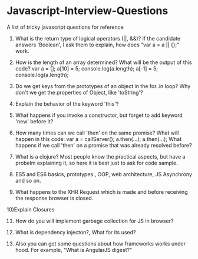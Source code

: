 # Javascript-Interview-Questions
A list of tricky javascript questions for reference

1) What is the return type of logical operators (||, &&)? If the candidate answers 'Boolean', I ask them to explain, how does "var a = a || {};" work. 

2) How is the length of an array determined? What will be the output of this code?
var a = []; 
a[10] = 5; 
console.log(a.length);
a[-1] = 5; 
console.log(a.length);

3) Do we get keys from the prototypes of an object in the for..in loop? Why don't we get the properties of Object, like 'toString'?

4) Explain the behavior of the keyword 'this'? 

5) What happens if you invoke a constructor, but forget to add keyword 'new' before it? 

6) How many times can we call 'then' on the same promise? What will happen in this code:
   var a = callServer();
   a.then(...);
   a.then(...);
   What happens if we call 'then' on a promise that was already resolved before? 

7) What is a clojure? Most people know the practical aspects, but have a probelm explaining it, so here it is best just to ask for code sample. 

8) ES5 and ES6 basics, prototypes , OOP, web architecture, JS Asynchrony and so on.

9) What happens to the XHR Request which is made and before receiving the response browser is closed.

10)Explain Closures

11) How do you will implement garbage collection for JS in browser?

12) What is dependency injecton?, What for its used?

23) Also you can get some questions about how frameworks works under hood. For example, "What is AngularJS digest?"
